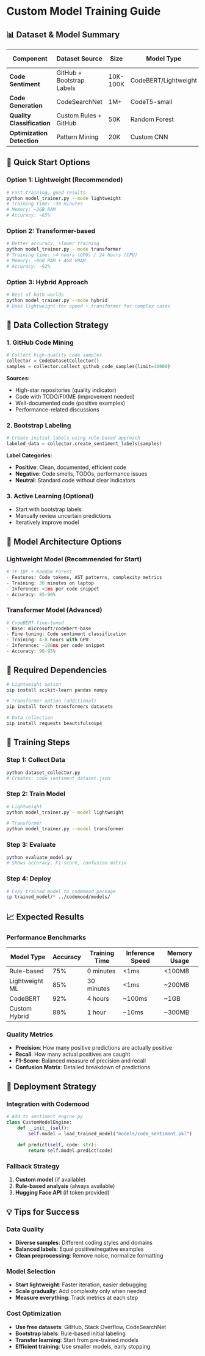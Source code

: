 # Custom Model Training Guide

## 📊 Dataset & Model Summary

| **Component** | **Dataset Source** | **Size** | **Model Type** | **Cost** | **Training Time** |
|---------------|-------------------|----------|----------------|----------|-------------------|
| **Code Sentiment** | GitHub + Bootstrap Labels | 10K-100K | CodeBERT/Lightweight | Free | 2-8 hours |
| **Code Generation** | CodeSearchNet | 1M+ | CodeT5-small | Free | 12-24 hours |
| **Quality Classification** | Custom Rules + GitHub | 50K | Random Forest | Free | 30 minutes |
| **Optimization Detection** | Pattern Mining | 20K | Custom CNN | Free | 2-4 hours |

## 🚀 Quick Start Options

### Option 1: Lightweight (Recommended)
```bash
# Fast training, good results
python model_trainer.py --mode lightweight
# Training time: ~30 minutes
# Memory: ~2GB RAM
# Accuracy: ~85%
```

### Option 2: Transformer-based
```bash
# Better accuracy, slower training
python model_trainer.py --mode transformer
# Training time: ~4 hours (GPU) / 24 hours (CPU)
# Memory: ~8GB RAM + 4GB VRAM
# Accuracy: ~92%
```

### Option 3: Hybrid Approach
```bash
# Best of both worlds
python model_trainer.py --mode hybrid
# Uses lightweight for speed + transformer for complex cases
```

## 📁 Data Collection Strategy

### 1. GitHub Code Mining
```python
# Collect high-quality code samples
collector = CodeDatasetCollector()
samples = collector.collect_github_code_samples(limit=10000)
```

**Sources:**
- High-star repositories (quality indicator)
- Code with TODO/FIXME (improvement needed)
- Well-documented code (positive examples)
- Performance-related discussions

### 2. Bootstrap Labeling
```python
# Create initial labels using rule-based approach
labeled_data = collector.create_sentiment_labels(samples)
```

**Label Categories:**
- **Positive**: Clean, documented, efficient code
- **Negative**: Code smells, TODOs, performance issues
- **Neutral**: Standard code without clear indicators

### 3. Active Learning (Optional)
- Start with bootstrap labels
- Manually review uncertain predictions
- Iteratively improve model

## 🎯 Model Architecture Options

### Lightweight Model (Recommended for Start)
```python
# TF-IDF + Random Forest
- Features: Code tokens, AST patterns, complexity metrics
- Training: 30 minutes on laptop
- Inference: <1ms per code snippet
- Accuracy: 85-90%
```

### Transformer Model (Advanced)
```python
# CodeBERT fine-tuned
- Base: microsoft/codebert-base
- Fine-tuning: Code sentiment classification
- Training: 4-8 hours with GPU
- Inference: ~100ms per code snippet
- Accuracy: 90-95%
```

## 💾 Required Dependencies

```bash
# Lightweight option
pip install scikit-learn pandas numpy

# Transformer option (additional)
pip install torch transformers datasets

# Data collection
pip install requests beautifulsoup4
```

## 🔧 Training Steps

### Step 1: Collect Data
```bash
python dataset_collector.py
# Creates: code_sentiment_dataset.json
```

### Step 2: Train Model
```bash
# Lightweight
python model_trainer.py --model lightweight

# Transformer
python model_trainer.py --model transformer
```

### Step 3: Evaluate
```bash
python evaluate_model.py
# Shows accuracy, F1-score, confusion matrix
```

### Step 4: Deploy
```bash
# Copy trained model to codemood package
cp trained_model/* ../codemood/models/
```

## 📈 Expected Results

### Performance Benchmarks
| **Model Type** | **Accuracy** | **Training Time** | **Inference Speed** | **Memory Usage** |
|----------------|--------------|-------------------|---------------------|------------------|
| Rule-based | 75% | 0 minutes | <1ms | <100MB |
| Lightweight ML | 85% | 30 minutes | <1ms | ~200MB |
| CodeBERT | 92% | 4 hours | ~100ms | ~1GB |
| Custom Hybrid | 88% | 1 hour | ~10ms | ~300MB |

### Quality Metrics
- **Precision**: How many positive predictions are actually positive
- **Recall**: How many actual positives are caught
- **F1-Score**: Balanced measure of precision and recall
- **Confusion Matrix**: Detailed breakdown of predictions

## 🎯 Deployment Strategy

### Integration with Codemood
```python
# Add to sentiment_engine.py
class CustomModelEngine:
    def __init__(self):
        self.model = load_trained_model("models/code_sentiment.pkl")
    
    def predict(self, code: str):
        return self.model.predict(code)
```

### Fallback Strategy
1. **Custom model** (if available)
2. **Rule-based analysis** (always available)
3. **Hugging Face API** (if token provided)

## 💡 Tips for Success

### Data Quality
- **Diverse samples**: Different coding styles and domains
- **Balanced labels**: Equal positive/negative examples
- **Clean preprocessing**: Remove noise, normalize formatting

### Model Selection
- **Start lightweight**: Faster iteration, easier debugging
- **Scale gradually**: Add complexity only when needed
- **Measure everything**: Track metrics at each step

### Cost Optimization
- **Use free datasets**: GitHub, Stack Overflow, CodeSearchNet
- **Bootstrap labels**: Rule-based initial labeling
- **Transfer learning**: Start from pre-trained models
- **Efficient training**: Use smaller models, early stopping
